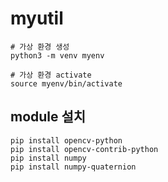 # myutil

```
# 가상 환경 생성
python3 -m venv myenv

# 가상 환경 activate
source myenv/bin/activate

```

## module 설치

```
pip install opencv-python
pip install opencv-contrib-python
pip install numpy
pip install numpy-quaternion
```
